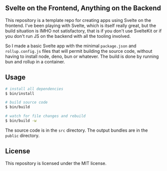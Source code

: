 ## Svelte on the Frontend, Anything on the Backend

This repository is a template repo for creating apps using Svelte on the
frontend. I've been playing with Svelte, which is itself really great, but the
build situation is IMHO not satisfactory, that is if you don't use SvelteKit or
if you don't run JS on the backend with all the tooling involved.

So I made a basic Svelte app with the minimal `package.json` and
`rollup.config.js` files that will permit building the source code, without
having to install node, deno, bun or whatever. The build is done by running 
bun and rollup in a container.

## Usage

```bash
# install all dependencies
$ bin/install

# build source code
$ bin/build

# watch for file changes and rebuild
$ bin/build -w
```

The source code is in the `src` directory. The output bundles are in the
`public` directory.

## License

This repository is licensed under the MIT license.
